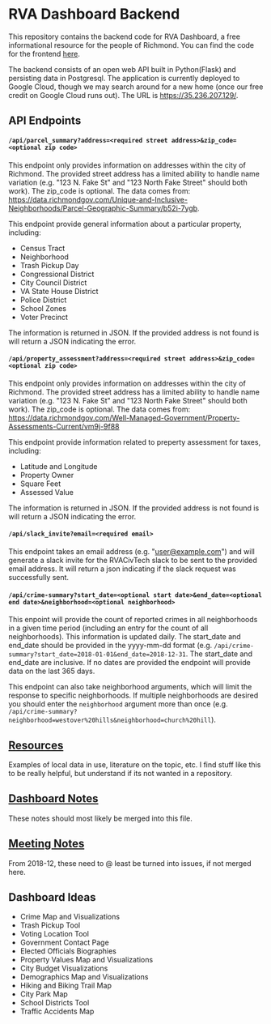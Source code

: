 # RVA Dashboard Backend
This repository contains the backend code for RVA Dashboard, a free informational resource for the people of Richmond. You can find the code for the frontend [here](https://github.com/rvacivtech/rva_dashboard).  

The backend consists of an open web API built in Python(Flask) and persisting data in Postgresql.  The application is currently deployed to Google Cloud, though we may search around for a new home (once our free credit on Google Cloud runs out).  The URL is https://35.236.207.129/.

## API Endpoints



#### `/api/parcel_summary?address=<required street address>&zip_code=<optional zip code>`
This endpoint only provides information on addresses within the city of Richmond.  The provided street address has a limited ability to handle name variation (e.g. "123 N. Fake St" and "123 North Fake Street" should both work). The zip_code is optional.  The data comes from: https://data.richmondgov.com/Unique-and-Inclusive-Neighborhoods/Parcel-Geographic-Summary/b52i-7ygb.  

This endpoint provide general information about a particular property, including:
  * Census Tract
  * Neighborhood
  * Trash Pickup Day
  * Congressional District
  * City Council District
  * VA State House District
  * Police District
  * School Zones
  * Voter Precinct
  
The information is returned in JSON.  If the provided address is not found is will return a JSON indicating the error.
  
#### `/api/property_assessment?address=<required street address>&zip_code=<optional zip code>`
This endpoint only provides information on addresses within the city of Richmond.  The provided street address has a limited ability to handle name variation (e.g. "123 N. Fake St" and "123 North Fake Street" should both work). The zip_code is optional.  The data comes from: https://data.richmondgov.com/Well-Managed-Government/Property-Assessments-Current/vm9j-9f88

This endpoint provide information related to preperty assessment for taxes, including:
  * Latitude and Longitude
  * Property Owner
  * Square Feet
  * Assessed Value
  
The information is returned in JSON.  If the provided address is not found is will return a JSON indicating the error.
  
#### `/api/slack_invite?email=<required email>`
This endpoint takes an email address (e.g. "user@example.com") and will generate a slack invite for the RVACivTech slack to be sent to the provided email address.  It will return a json indicating if the slack request was successfully sent.

#### `/api/crime-summary?start_date=<optional start date>&end_date=<optional end date>&neighborhood=<optional neighborhood>`
This enpoint will provide the count of reported crimes in all neighborhoods in a given time period (including an entry for the count of all neighborhoods).  This information is updated daily.  The start_date and end_date should be provided in the yyyy-mm-dd format (e.g. `/api/crime-summary?start_date=2018-01-01&end_date=2018-12-31`.  The start_date and end_date are inclusive.  If no dates are provided the endpoint will provide data on the last 365 days.

This endpoint can also take neighborhood arguments, which will limit the response to specific neighborhoods.  If multiple neighborhoods are desired you should enter the `neighborhood` argument more than once (e.g. `/api/crime-summary?neighborhood=westover%20hills&neighborhood=church%20hill`).


## [Resources](https://github.com/rvacivtech/rva_dash/tree/master/resources)  
Examples of local data in use, literature on the topic, etc. I find stuff like this to be really helpful, but understand if its not wanted in a repository.  

## [Dashboard Notes](https://github.com/rvacivtech/rva_dash/blob/master/notes.md)  
These notes should most likely be merged into this file.  

## [Meeting Notes](https://github.com/rvacivtech/rva_dash/blob/master/meeting-notes-2018-12.md)  
From 2018-12, these need to @ least be turned into issues, if not merged here.  

## Dashboard Ideas
* Crime Map and Visualizations
* Trash Pickup Tool
* Voting Location Tool
* Government Contact Page
* Elected Officials Biographies
* Property Values Map and Visualizations
* City Budget Visualizations
* Demographics Map and Visualizations
* Hiking and Biking Trail Map
* City Park Map
* School Districts Tool
* Traffic Accidents Map
